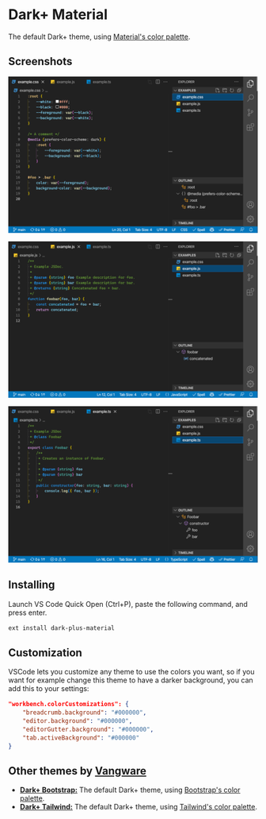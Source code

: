 # Dark+ Material

The default Dark+ theme, using [Material's color palette](https://material.io/design/color/the-color-system.html#tools-for-picking-colors).

## Screenshots

![CSS screenshot](https://raw.githubusercontent.com/vangware/dark-plus-material/main/screenshots/css.png)

![JavaScript screenshot](https://raw.githubusercontent.com/vangware/dark-plus-material/main/screenshots/javascript.png)

![TypeScript screenshot](https://raw.githubusercontent.com/vangware/dark-plus-material/main/screenshots/typescript.png)

## Installing

Launch VS Code Quick Open (Ctrl+P), paste the following command, and press enter.

```bash
ext install dark-plus-material
```

## Customization

VSCode lets you customize any theme to use the colors you want, so if you want for example change this theme to have a darker background, you can add this to your settings:

```json
"workbench.colorCustomizations": {
	"breadcrumb.background": "#000000",
	"editor.background": "#000000",
	"editorGutter.background": "#000000",
	"tab.activeBackground": "#000000"
}
```

## Other themes by [Vangware](https://vangware.com)

-   [**Dark+ Bootstrap:**](https://lukeshiru.dev/dark-plus-bootstrap) The default Dark+ theme, using [Bootstrap's color palette](https://getbootstrap.com/docs/5.0/customize/color/#all-colors).
-   [**Dark+ Tailwind:**](https://lukeshiru.dev/dark-plus-tailwind) The default Dark+ theme, using [Tailwind's color palette](https://tailwindcss.com/docs/customizing-colors).
